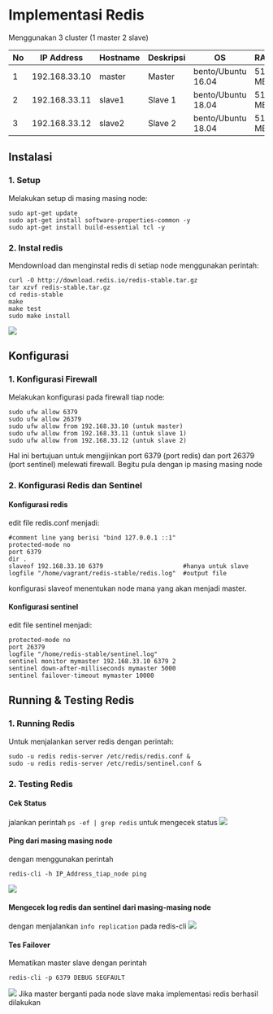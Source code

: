 # Implementasi Redis

Menggunakan 3 cluster (1 master 2 slave)

| No | IP Address | Hostname | Deskripsi | OS | RAM |
| --- | --- | --- | --- | --- | --- |
| 1 | 192.168.33.10 | master | Master | bento/Ubuntu 16.04 | 512 MB |
| 2 | 192.168.33.11 | slave1 | Slave 1 | bento/Ubuntu 18.04 | 512 MB |
| 3 | 192.168.33.12 | slave2 | Slave 2 | bento/Ubuntu 18.04 | 512 MB |


## Instalasi

### 1. Setup
Melakukan setup di masing masing node:
~~~
sudo apt-get update 
sudo apt-get install software-properties-common -y
sudo apt-get install build-essential tcl -y
~~~

### 2. Instal redis
Mendownload dan menginstal redis di setiap node menggunakan perintah:
~~~
curl -O http://download.redis.io/redis-stable.tar.gz
tar xzvf redis-stable.tar.gz
cd redis-stable
make
make test
sudo make install
~~~
![](github.com/TommyHalim/BDTRedis/blob/master/SS/isntallredis.JPG)

## Konfigurasi

### 1. Konfigurasi Firewall
Melakukan konfigurasi pada firewall tiap node:
~~~
sudo ufw allow 6379
sudo ufw allow 26379
sudo ufw allow from 192.168.33.10 (untuk master)
sudo ufw allow from 192.168.33.11 (untuk slave 1) 
sudo ufw allow from 192.168.33.12 (untuk slave 2)
~~~
Hal ini bertujuan untuk mengijinkan port 6379 (port redis) dan port 26379 (port sentinel) melewati firewall. Begitu pula dengan ip masing masing node

### 2. Konfigurasi Redis dan Sentinel
#### Konfigurasi redis
edit file redis.conf menjadi:
~~~
#comment line yang berisi "bind 127.0.0.1 ::1"
protected-mode no
port 6379
dir .
slaveof 192.168.33.10 6379                      #hanya untuk slave
logfile "/home/vagrant/redis-stable/redis.log"  #output file
~~~
konfigurasi slaveof menentukan node mana yang akan menjadi master.

#### Konfigurasi sentinel
edit file sentinel menjadi:
~~~
protected-mode no
port 26379
logfile "/home/redis-stable/sentinel.log"
sentinel monitor mymaster 192.168.33.10 6379 2
sentinel down-after-milliseconds mymaster 5000
sentinel failover-timeout mymaster 10000
~~~

## Running & Testing Redis
### 1. Running Redis
Untuk menjalankan server redis dengan perintah:
~~~
sudo -u redis redis-server /etc/redis/redis.conf &
sudo -u redis redis-server /etc/redis/sentinel.conf &
~~~

### 2. Testing Redis
#### Cek Status
jalankan perintah ``ps -ef | grep redis`` untuk mengecek status
![](github.com/TommyHalim/BDTRedis/blob/master/SS/sf.JPG)

#### Ping dari masing masing node
dengan menggunakan perintah
~~~
redis-cli -h IP_Address_tiap_node ping
~~~
![](github.com/TommyHalim/BDTRedis/blob/master/SS/ping.JPG)

#### Mengecek log redis dan sentinel dari masing-masing node
dengan menjalankan ``info replication`` pada redis-cli
![](github.com/TommyHalim/BDTRedis/blob/master/SS/inforepli.JPG)

#### Tes Failover
Mematikan master slave dengan perintah
~~~
redis-cli -p 6379 DEBUG SEGFAULT
~~~
![](github.com/TommyHalim/BDTRedis/blob/master/SS/ubahrole.JPG)
Jika master berganti pada node slave maka implementasi redis berhasil dilakukan
